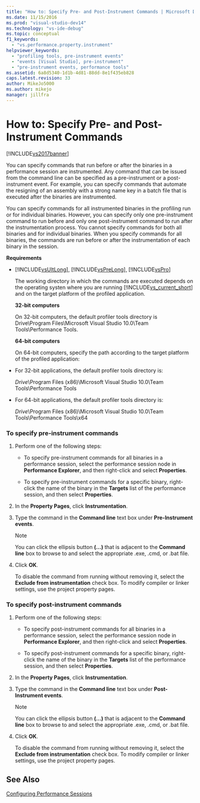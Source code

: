 ```yaml
---
title: "How to: Specify Pre- and Post-Instrument Commands | Microsoft Docs"
ms.date: 11/15/2016
ms.prod: "visual-studio-dev14"
ms.technology: "vs-ide-debug"
ms.topic: conceptual
f1_keywords: 
  - "vs.performance.property.instrument"
helpviewer_keywords: 
  - "profiling tools, pre-instrument events"
  - "events [Visual Studio], pre-instrument"
  - "pre-instrument events, performance tools"
ms.assetid: 6a8d5340-1d1b-4d81-88dd-8e1f435eb828
caps.latest.revision: 33
author: MikeJo5000
ms.author: mikejo
manager: jillfra
---
```

# How to: Specify Pre- and Post-Instrument Commands
[!INCLUDE[vs2017banner](../includes/vs2017banner.md)]

You can specify commands that run before or after the binaries in a performance session are instrumented. Any command that can be issued from the command line can be specified as a pre-instrument or a post-instrument event. For example, you can specify commands that automate the resigning of an assembly with a strong name key in a batch file that is executed after the binaries are instrumented.  
  
 You can specify commands for all instrumented binaries in the profiling run or for individual binaries. However, you can specify only one pre-instrument command to run before and only one post-instrument command to run after the instrumentation process. You cannot specify commands for both all binaries and for individual binaries. When you specify commands for all binaries, the commands are run before or after the instrumentation of each binary in the session.  
  
 **Requirements**  
  
- [!INCLUDE[vsUltLong](../includes/vsultlong-md.md)], [!INCLUDE[vsPreLong](../includes/vsprelong-md.md)], [!INCLUDE[vsPro](../includes/vspro-md.md)]  
  
  The working directory in which the commands are executed depends on the operating systen  where you are running [!INCLUDE[vs_current_short](../includes/vs-current-short-md.md)] and on the target platform of the profiled application.  
  
  **32-bit computers**  
  
  On 32-bit computers, the default profiler tools directory is Drive\Program Files\Microsoft Visual Studio 10.0\Team Tools\Performance Tools.  
  
  **64-bit computers**  
  
  On 64-bit computers, specify the path according to the target platform of the profiled application:  
  
- For 32-bit applications, the default profiler tools directory is:  
  
   *Drive*\Program Files (x86)\Microsoft Visual Studio 10.0\Team Tools\Performance Tools  
  
- For 64-bit applications, the default profiler tools directory is:  
  
   *Drive*\Program Files (x86)\Microsoft Visual Studio 10.0\Team Tools\Performance Tools\x64  
  
### To specify pre-instrument commands  
  
1. Perform one of the following steps:  
  
    - To specify pre-instrument commands for all binaries in a performance session, select the performance session node in **Performance Explorer**, and then right-click and select **Properties**.  
  
    - To specify pre-instrument commands for a specific binary, right-click the name of the binary in the **Targets** list of the performance session, and then select **Properties**.  
  
2. In the **Property Pages**, click **Instrumentation**.  
  
3. Type the command in the **Command line** text box under **Pre-Instrument events**.  
  
    > [!NOTE]
    > You can click the ellipsis button **(…)** that is adjacent to the **Command line** box to browse to and select the appropriate .exe, .cmd, or .bat file.  
  
4. Click **OK**.  
  
     To disable the command from running without removing it, select the **Exclude from instrumentation** check box. To modify compiler or linker settings, use the project property pages.  
  
### To specify post-instrument commands  
  
1. Perform one of the following steps:  
  
    - To specify post-instrument commands for all binaries in a performance session, select the performance session node in **Performance Explorer**, and then right-click and select **Properties**.  
  
    - To specify post-instrument commands for a specific binary, right-click the name of the binary in the **Targets** list of the performance session, and then select **Properties**.  
  
2. In the **Property Pages**, click **Instrumentation**.  
  
3. Type the command in the **Command line** text box under **Post-Instrument events**.  
  
    > [!NOTE]
    > You can click the ellipsis button **(…)** that is adjacent to the **Command line** box to browse to and select the appropriate .exe, .cmd, or .bat file.  
  
4. Click **OK**.  
  
     To disable the command from running without removing it, select the **Exclude from instrumentation** check box. To modify compiler or linker settings, use the project property pages.  
  
## See Also  
 [Configuring Performance Sessions](../profiling/configuring-performance-sessions.md)
